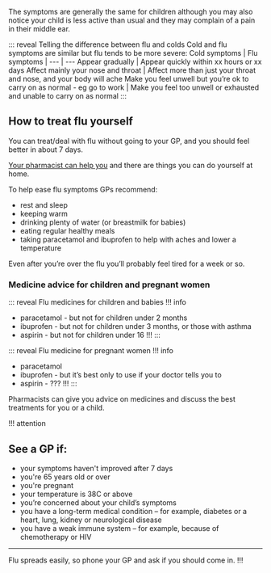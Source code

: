 The symptoms are generally the same for children although you may also notice your child is less active than usual and they may complain of a pain in their middle ear.

::: reveal Telling the difference between flu and colds
  Cold and flu symptoms are similar but flu tends to be more severe:
  Cold symptoms | Flu symptoms |
  --- | ---
  Appear gradually | Appear quickly within xx hours or xx days
  Affect mainly your nose and throat | Affect more than just your throat and nose, and your body will ache
  Make you feel unwell but you’re ok to carry on as normal - eg go to work | Make you feel too unwell or exhausted and unable to carry on as normal
:::

## How to treat flu yourself

You can treat/deal with flu without going to your GP, and you should feel better in about 7 days.

[Your pharmacist can help you](#) and there are things you can do yourself at home.

To help ease flu symptoms GPs recommend:

- rest and sleep 
- keeping warm
- drinking plenty of water (or breastmilk for babies) 
- eating regular healthy meals 
- taking paracetamol and ibuprofen to help with aches and lower a temperature

Even after you’re over the flu you’ll probably feel tired for a week or so.

### Medicine advice for children and pregnant women

::: reveal Flu medicines for children and babies
  !!! info
  * paracetamol - but not for children under 2 months
  * ibuprofen - but not for children under 3 months, or those with asthma
  * aspirin - but not for children under 16
  !!!
:::

::: reveal Flu medicine for pregnant women
  !!! info
  * paracetamol
  * ibuprofen - but it’s best only to use if your doctor tells you to
  * aspirin - ???
  !!!
:::

Pharmacists can give you advice on medicines and discuss the best treatments for you or a child.

!!! attention
  ## See a GP if: 
  * your symptoms haven't improved after 7 days
  * you're 65 years old or over
  * you're pregnant
  * your temperature is 38C or above
  * you’re concerned about your child’s symptoms
  * you have a long-term medical condition – for example, diabetes or a heart, lung, kidney or neurological disease
  * you have a weak immune system – for example, because of chemotherapy or HIV
  
  <hr>
  
  Flu spreads easily, so phone your GP and ask if you should come in.
!!!